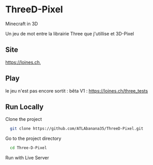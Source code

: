 
# ThreeD-Pixel

Minecraft in 3D

Un jeu de mot entre la librairie Three que j'utillise et 3D-Pixel



## Site

https://loines.ch,


## Play

le jeu n'est pas encore sortit : bêta V1 : https://loines.ch/three_tests
## Run Locally

Clone the project

```bash
  git clone https://github.com/ATLAbanana35/ThreeD-Pixel.git
```

Go to the project directory

```bash
  cd Three-D-Pixel
```

Run with Live Server

